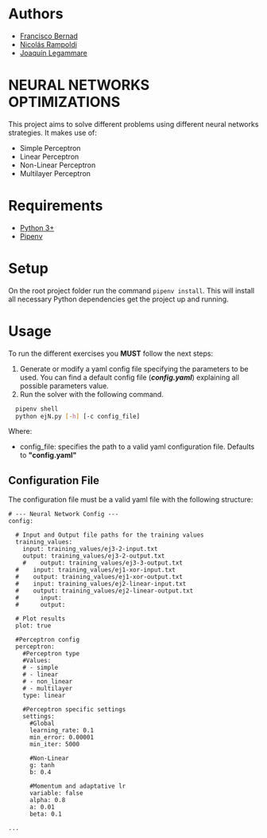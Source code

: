 # Authors

- [Francisco Bernad](https://github.com/FrBernad)
- [Nicolás Rampoldi](https://github.com/NicolasRampoldi)
- [Joaquín Legammare](https://github.com/JoacoLega)

# NEURAL NETWORKS OPTIMIZATIONS

This project aims to solve different problems using different neural networks strategies.
It makes use of:

- Simple Perceptron
- Linear Perceptron
- Non-Linear Perceptron
- Multilayer Perceptron

# Requirements

- [Python 3+](https://www.python.org/downloads/)
- [Pipenv](https://pipenv.pypa.io/en/latest/)

# Setup

On the root project folder run the command `pipenv install`. This will install all necessary Python dependencies get the
project up and running.

# Usage

To run the different exercises you **MUST** follow the next steps:

1. Generate or modify a yaml config file specifying the parameters to be used. You can find a default
   config file (***config.yaml***) explaining all possible parameters value.
2. Run the solver with the following command.

```bash
  pipenv shell 
  python ejN.py [-h] [-c config_file]
```

Where:

- config_file: specifies the path to a valid yaml configuration file. Defaults to **"config.yaml"**

## Configuration File

The configuration file must be a valid yaml file with the following structure:

```
# --- Neural Network Config ---
config:

  # Input and Output file paths for the training values
  training_values:
    input: training_values/ej3-2-input.txt
    output: training_values/ej3-2-output.txt
    #    output: training_values/ej3-3-output.txt
  #    input: training_values/ej1-xor-input.txt
  #    output: training_values/ej1-xor-output.txt
  #    input: training_values/ej2-linear-input.txt
  #    output: training_values/ej2-linear-output.txt
  #      input:
  #      output:

  # Plot results
  plot: true

  #Perceptron config
  perceptron:
    #Perceptron type
    #Values:
    # - simple
    # - linear
    # - non_linear
    # - multilayer
    type: linear

    #Perceptron specific settings
    settings:
      #Global
      learning_rate: 0.1
      min_error: 0.00001
      min_iter: 5000

      #Non-Linear
      g: tanh
      b: 0.4
      
      #Momentum and adaptative lr
      variable: false
      alpha: 0.8
      a: 0.01
      beta: 0.1

...
```
